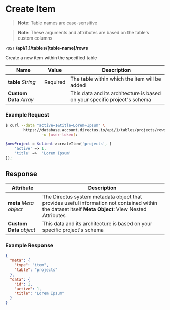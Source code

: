 # Create Item

> **Note:** Table names are case-sensitive

> **Note:** These arguments and attributes are based on the table's custom columns

<span class="request">`POST` **/api/1.1/tables/[table-name]/rows**</span>

<span class="description">Create a new item within the specified table</span>

<span class="arguments">Name</span> | Value | Description
--------|-----|------------
**table** _String_ | <span class="required">Required</span> | The table within which the item will be added
<span class="custom">**Custom Data**</span> _Array_ | | <span class="custom">This data and its architecture is based on your specific project's schema</span>

### Example Request

```bash
$ curl --data "active=1&title=Lorem+Ipsum" \
        https://database.account.directus.io/api/1/tables/projects/rows \
                -u [user-token]:
```

```php
$newProject = $client->createItem('projects', [
    'active' => 1,
    'title' =>  'Lorem Ipsum'
]);
```

## Response

<span class="attributes">Attribute</span> | Description
-------|------------
**meta** _Meta object_ | The Directus system metadata object that provides useful information not contained within the dataset itself <a class="object">**Meta Object**: View Nested Attributes</a>
<span class="custom">**Custom Data**</span> _object_ | <span class="custom">This data and its architecture is based on your specific project's schema</span>

### Example Response

```json
{
  "meta": {
    "type": "item",
    "table": "projects"
  },
  "data": {
    "id": 1,
    "active": 1,
    "title": "Lorem Ipsum"
  }
}
```
